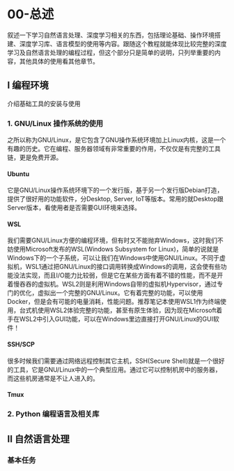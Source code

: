 # 00-总述

叙述一下学习自然语言处理、深度学习相关的东西，包括理论基础、操作环境搭建、深度学习库、语言模型的使用等内容。跟随这个教程就能体现比较完整的深度学习及自然语言处理的编程过程，但这个部分只是简单的说明，只列举重要的内容，其他具体的使用看其他章节。

## I 编程环境

介绍基础工具的安装与使用

### 1. GNU/Linux 操作系统的使用

之所以称为GNU/Linux，是它包含了GNU操作系统环境加上Linux内核，这是一个有趣的历史。它在编程、服务器领域有非常重要的作用，不仅仅是有完整的工具链，更是免费开源。

#### Ubuntu

它是GNU/Linux操作系统环境下的一个发行版，基于另一个发行版Debian打造，提供了很好用的功能软件，分Desktop, Server, IoT等版本。常用的就Desktop跟Server版本，看使用者是否需要GUI环境来选择。

#### WSL

我们需要GNU/Linux方便的编程环境，但有时又不能抛弃Windows，这时我们不妨使用Microsoft发布的WSL(Windows Subsystem for Linux)，简单的说就是Windows下的一个子系统，可以让我们在Windows中使用GNU/Linux。不同于虚拟机，WSL1通过把GNU/Linux的接口调用转换成Windows的调用，这会使有些功能没法实现，而且I/O能力比较弱，但是它在某些方面有着不错的性能，而不是开着慢吞吞的虚拟机。WSL2则是利用Windows自带的虚拟机Hypervisor，通过专门的优化，虚拟出一个完整的GNU/Linux。它有着完整的功能，可以使用Docker，但是会有可能的电量消耗，性能问题。推荐笔记本使用WSL1作为终端使用，台式机使用WSL2体验完整的功能，甚至有原生体验，因为现在Microsoft着手在WSL2中引入GUI功能，可以在Windows里边直接打开GNU/Linux的GUI软件！

#### SSH/SCP

很多时候我们需要通过网络远程控制其它主机，SSH(Secure Shell)就是一个很好的工具，它是GNU/Linux中的一个典型应用。通过它可以控制机房中的服务器，而这些机房通常是不让人进入的。

#### Tmux

### 2. Python 编程语言及相关库

## II 自然语言处理

### 基本任务